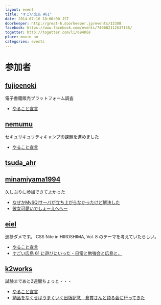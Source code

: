 ```yaml
---
layout: event
title: "すごい広島 #61"
date: 2014-07-16 18:00:00 JST
doorkeeper: http://great-h.doorkeeper.jp/events/13308
facebook: https://www.facebook.com/events/740682112637155/
togetter: http://togetter.com/li/694068
place: movin_on
categories: events
---
```


# 参加者

## [fujioenoki](https://github.com/fujioenoki)

電子書籍販売プラットフォーム調査

* [やること宣言](https://github.com/great-h/great-h.github.io/issues/1085)


## [nemumu](https://github.com/nemumu)

セキュリキュリティキャンプの課題を進めました

* [やること宣言](https://github.com/great-h/great-h.github.io/issues/1083)


## [tsuda_ahr](http://twitter.com/tsuda_ahr)


## [minamiyama1994](https://github.com/minamiyama1994)

久しぶりに参加できてよかった

* [なぜかMySQlサーバが立ち上がらなかったけど解決した](http://togetter.com/li/693849)
* [彼女可愛いでしょーえへへー](https://twitter.com/minamiyama1994/status/489369970799697921)


## [eiel](http://eiel.info/)

進捗ダメです。
CSS Nite in HIROSHIMA, Vol. 8 のテーマを考えていたらしい。

* [やること宣言](https://github.com/great-h/great-h.github.io/issues/1080)
* [すごい広島 61 に遊びにいった - 日常と勉強会と広島と。](http://eielh-life.tumblr.com/post/92022699713/61)


## [k2works](https://github.com/k2works)
試験まであと2週間ちょっと・・・

* [やること宣言](https://github.com/great-h/great-h.github.io/issues/1091)
* [納品をなくせばうまくいく出版記念　倉貫さんと語る会に行ってきた](http://sukusuku-scrum-hiroshima.doorkeeper.jp/events/12984)

